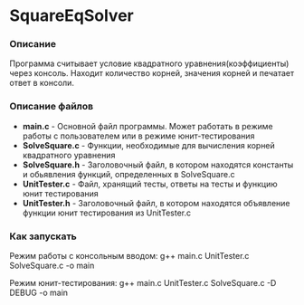 # SquareEqSolver

### Описание
Программа считывает условие квадратного уравнения(коэффициенты) через консоль. Находит количество корней, значения корней и печатает ответ в консоли.

### Описание файлов
* **main.c** - 	Основной файл программы. Может работать в режиме работы с пользователем или в режиме юнит-тестирования
* **SolveSquare.c** -	Функции, необходимые для вычисления корней квадратного уравнения
* **SolveSquare.h** -	Заголовочный файл, в котором находятся константы и обьявления функций, определенных в SolveSquare.c
* **UnitTester.c** -	Файл, хранящий тесты, ответы на тесты и функцию юнит тестирования
* **UnitTester.h** -	Заголовочный файл, в котором находятся объявлениe функции юнит тестирования из UnitTester.c

### Как запускать
Режим работы с консольным вводом: g++ main.c UnitTester.c SolveSquare.c -o main

Режим юнит-тестирования: g++ main.c UnitTester.c SolveSquare.c -D DEBUG -o main
